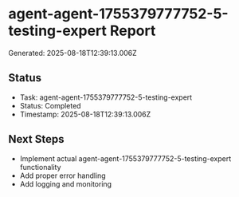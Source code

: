 # agent-agent-1755379777752-5-testing-expert Report

Generated: 2025-08-18T12:39:13.006Z

## Status
- Task: agent-agent-1755379777752-5-testing-expert
- Status: Completed
- Timestamp: 2025-08-18T12:39:13.006Z

## Next Steps
- Implement actual agent-agent-1755379777752-5-testing-expert functionality
- Add proper error handling
- Add logging and monitoring

